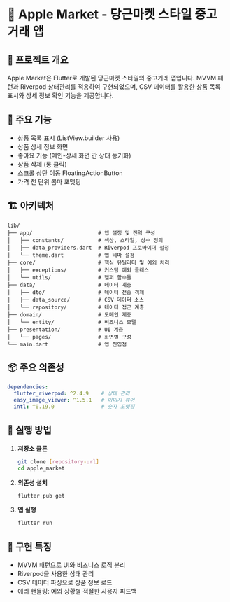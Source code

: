 # 🍎 Apple Market - 당근마켓 스타일 중고거래 앱

## 📌 프로젝트 개요

Apple Market은 Flutter로 개발된 당근마켓 스타일의 중고거래 앱입니다. MVVM 패턴과 Riverpod 상태관리를 적용하여 구현되었으며, CSV 데이터를 활용한 상품 목록 표시와 상세 정보 확인 기능을 제공합니다.

## 📱 주요 기능

- 상품 목록 표시 (ListView.builder 사용)
- 상품 상세 정보 화면
- 좋아요 기능 (메인-상세 화면 간 상태 동기화)
- 상품 삭제 (롱 클릭)
- 스크롤 상단 이동 FloatingActionButton
- 가격 천 단위 콤마 포맷팅

## 🏗️ 아키텍처

```
lib/
├── app/                     # 앱 설정 및 전역 구성
│   ├── constants/           # 색상, 스타일, 상수 정의
│   ├── data_providers.dart  # Riverpod 프로바이더 설정
│   └── theme.dart           # 앱 테마 설정
├── core/                    # 핵심 유틸리티 및 예외 처리
│   ├── exceptions/          # 커스텀 예외 클래스
│   └── utils/               # 헬퍼 함수들
├── data/                    # 데이터 계층
│   ├── dto/                 # 데이터 전송 객체
│   ├── data_source/         # CSV 데이터 소스
│   └── repository/          # 데이터 접근 계층
├── domain/                  # 도메인 계층
│   └── entity/              # 비즈니스 모델
├── presentation/            # UI 계층
│   └── pages/               # 화면별 구성
└── main.dart                # 앱 진입점
```

## 📦 주요 의존성

```yaml
dependencies:
  flutter_riverpod: ^2.4.9    # 상태 관리
  easy_image_viewer: ^1.5.1   # 이미지 뷰어
  intl: ^0.19.0               # 숫자 포맷팅
```

## 🚀 실행 방법

1. **저장소 클론**
   ```bash
   git clone [repository-url]
   cd apple_market
   ```

2. **의존성 설치**
   ```bash
   flutter pub get
   ```

3. **앱 실행**
   ```bash
   flutter run
   ```

## 🎯 구현 특징

- MVVM 패턴으로 UI와 비즈니스 로직 분리
- Riverpod을 사용한 상태 관리
- CSV 데이터 파싱으로 상품 정보 로드
- 에러 핸들링: 예외 상황별 적절한 사용자 피드백
